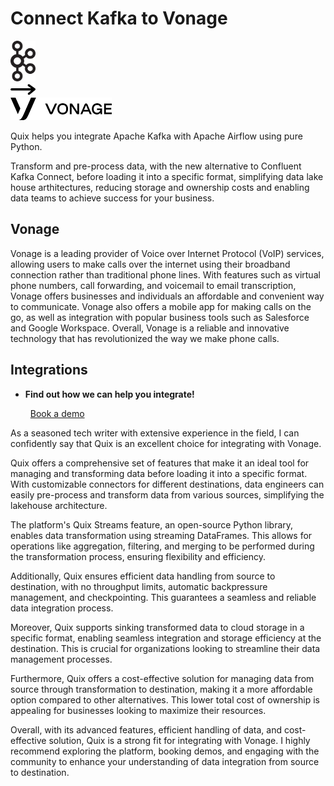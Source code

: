 # Connect Kafka to Vonage

<div class="connect-images cards blog-grid-card" markdown>
<div>
<img src="../images/kafka_logo.png" width="40px" />
</div>
<div>
<img src="../images/arrow.svg" width="40px" />
</div>
<div>
<img src="./images/vonage_1.jpg" />
</div>
</div>

Quix helps you integrate Apache Kafka with Apache Airflow using pure Python.

Transform and pre-process data, with the new alternative to Confluent Kafka Connect, before loading it into a specific format, simplifying data lake house arthitectures, reducing storage and ownership costs and enabling data teams to achieve success for your business.

## Vonage

Vonage is a leading provider of Voice over Internet Protocol (VoIP) services, allowing users to make calls over the internet using their broadband connection rather than traditional phone lines. With features such as virtual phone numbers, call forwarding, and voicemail to email transcription, Vonage offers businesses and individuals an affordable and convenient way to communicate. Vonage also offers a mobile app for making calls on the go, as well as integration with popular business tools such as Salesforce and Google Workspace. Overall, Vonage is a reliable and innovative technology that has revolutionized the way we make phone calls.

## Integrations

<div class="grid cards" markdown>

- __Find out how we can help you integrate!__

    <a class="md-button md-button--primary" href="https://share.hsforms.com/1iW0TmZzKQMChk0lxd_tGiw4yjw2?__hstc=175542013.2303933fbd746c0ac86d9ccbe9bc9100.1728383268831.1729603416735.1729620918855.31&__hssc=175542013.1.1729620918855&__hsfp=2132701734" target="_blank" style="margin:.5rem;">Book a demo</a>

</div>


As a seasoned tech writer with extensive experience in the field, I can confidently say that Quix is an excellent choice for integrating with Vonage. 

Quix offers a comprehensive set of features that make it an ideal tool for managing and transforming data before loading it into a specific format. With customizable connectors for different destinations, data engineers can easily pre-process and transform data from various sources, simplifying the lakehouse architecture.

The platform's Quix Streams feature, an open-source Python library, enables data transformation using streaming DataFrames. This allows for operations like aggregation, filtering, and merging to be performed during the transformation process, ensuring flexibility and efficiency.

Additionally, Quix ensures efficient data handling from source to destination, with no throughput limits, automatic backpressure management, and checkpointing. This guarantees a seamless and reliable data integration process.

Moreover, Quix supports sinking transformed data to cloud storage in a specific format, enabling seamless integration and storage efficiency at the destination. This is crucial for organizations looking to streamline their data management processes.

Furthermore, Quix offers a cost-effective solution for managing data from source through transformation to destination, making it a more affordable option compared to other alternatives. This lower total cost of ownership is appealing for businesses looking to maximize their resources.

Overall, with its advanced features, efficient handling of data, and cost-effective solution, Quix is a strong fit for integrating with Vonage. I highly recommend exploring the platform, booking demos, and engaging with the community to enhance your understanding of data integration from source to destination.

